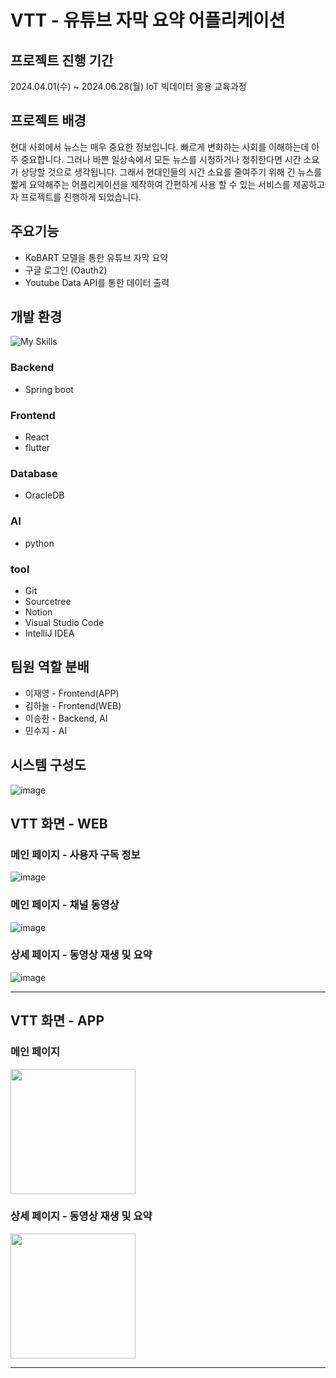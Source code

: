 # VTT - 유튜브 자막 요약 어플리케이션

## 프로젝트 진행 기간
2024.04.01(수) ~ 2024.06.28(월)
IoT 빅데이터 응용 교육과정

## 프로젝트 배경
현대 사회에서 뉴스는 매우 중요한 정보입니다. 빠르게 변화하는 사회를 이해하는데 아주 중요합니다. 그러나 바쁜 일상속에서 모든 뉴스를 시청하거나 청취한다면 시간 소요가 상당할 것으로 생각됩니다. 그래서 현대인들의 시간 소요를 줄여주기 위해 긴 뉴스를 짧게 요약해주는 어플리케이션을 제작하여 간편하게 사용 할 수 있는 서비스를 제공하고자 프로젝트를 진행하게 되었습니다.

## 주요기능
- KoBART 모델을 통한 유튜브 자막 요약
- 구글 로그인 (Oauth2)
- Youtube Data API를 통한 데이터 출력
  
## 개발 환경
![My Skills](https://skillicons.dev/icons?i=spring,react,flutter,git,github,notion,vscode,idea)
### Backend 
- Spring boot
### Frontend 
- React
- flutter
### Database 
- OracleDB
### AI
- python
### tool 
- Git
- Sourcetree
- Notion
- Visual Studio Code
- IntelliJ IDEA

## 팀원 역할 분배
- 이재영 - Frontend(APP)
- 김하늘 - Frontend(WEB)
- 이승한 - Backend, AI
- 민수지 - AI
  
## 시스템 구성도
![image](https://github.com/user-attachments/assets/01091b47-aa2c-429a-9c66-2c7795d56e64)

## VTT 화면 - WEB

### 메인 페이지 - 사용자 구독 정보
![image](https://github.com/user-attachments/assets/bc15287b-4d40-4430-9e93-a42f43e04794)

### 메인 페이지 - 채널 동영상
![image](https://github.com/user-attachments/assets/70b36f1a-8212-47cc-a9b7-35136b8dbcf7)

### 상세 페이지 - 동영상 재생 및 요약
![image](https://github.com/user-attachments/assets/825fa14f-5a8c-42f0-9e63-ff5073f8c4ae)

----------

## VTT 화면 - APP
### 메인 페이지
<p align="left">
  <img src="https://github.com/user-attachments/assets/ba74fb3e-ce94-464e-901e-eac066886334" width="200" />
</p>

### 상세 페이지 - 동영상 재생 및 요약
<p align="left">
  <img src="https://github.com/user-attachments/assets/2c57c0e9-0e03-457a-a46e-622e3252cdfe" width="200" />
</p>


----------
